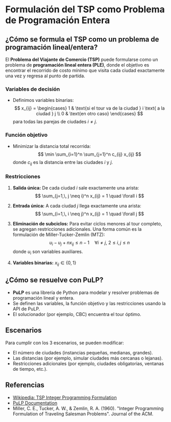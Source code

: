 # Formulación del TSP como Problema de Programación Entera

## ¿Cómo se formula el TSP como un problema de programación lineal/entera?

El **Problema del Viajante de Comercio (TSP)** puede formularse como un problema de **programación lineal entera (PLE)**, donde el objetivo es encontrar el recorrido de costo mínimo que visita cada ciudad exactamente una vez y regresa al punto de partida.

### Variables de decisión

- Definimos variables binarias:
  $$
  x_{ij} = \begin{cases}
    1 & \text{si el tour va de la ciudad } i \text{ a la ciudad } j \\
    0 & \text{en otro caso}
  \end{cases}
  $$
  para todas las parejas de ciudades $i \neq j$.

### Función objetivo

- Minimizar la distancia total recorrida:
  $$
  \min \sum_{i=1}^n \sum_{j=1}^n c_{ij} x_{ij}
  $$
  donde $c_{ij}$ es la distancia entre las ciudades $i$ y $j$.

### Restricciones

1. **Salida única:** De cada ciudad $i$ sale exactamente una arista:
   $$
   \sum_{j=1,\, j \neq i}^n x_{ij} = 1 \quad \forall i
   $$
2. **Entrada única:** A cada ciudad $j$ llega exactamente una arista:
   $$
   \sum_{i=1,\, i \neq j}^n x_{ij} = 1 \quad \forall j
   $$
3. **Eliminación de subciclos:** Para evitar ciclos menores al tour completo, se agregan restricciones adicionales. Una forma común es la formulación de Miller-Tucker-Zemlin (MTZ):
   $$
   u_i - u_j + n x_{ij} \leq n-1 \quad \forall i \neq j,\ 2 \leq i,j \leq n
   $$
   donde $u_i$ son variables auxiliares.

4. **Variables binarias:** $x_{ij} \in \{0,1\}$

## ¿Cómo se resuelve con PuLP?

- **PuLP** es una librería de Python para modelar y resolver problemas de programación lineal y entera.
- Se definen las variables, la función objetivo y las restricciones usando la API de PuLP.
- El solucionador (por ejemplo, CBC) encuentra el tour óptimo.

## Escenarios

Para cumplir con los 3 escenarios, se pueden modificar:

- El número de ciudades (instancias pequeñas, medianas, grandes).
- Las distancias (por ejemplo, simular ciudades más cercanas o lejanas).
- Restricciones adicionales (por ejemplo, ciudades obligatorias, ventanas de tiempo, etc.).

## Referencias

- [Wikipedia: TSP Integer Programming Formulation](https://en.wikipedia.org/wiki/Travelling_salesman_problem#Integer_linear_programming_formulation)
- [PuLP Documentation](https://coin-or.github.io/pulp/)
- Miller, C. E., Tucker, A. W., & Zemlin, R. A. (1960). "Integer Programming Formulation of Traveling Salesman Problems". Journal of the ACM.
